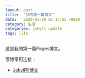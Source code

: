 ```yaml
---
layout: post
title:  "我的第一篇博文"
date:   2020-03-19 01:17:55 +0800
category: 生活
categories: jekyll update
tags: life
---
```


这是我的第一篇Pages博文。

写博常用连接：

- [Jekyll写博文][JekyllPost]



[JekyllPost]: https://jekyllrb.com/docs/posts/
